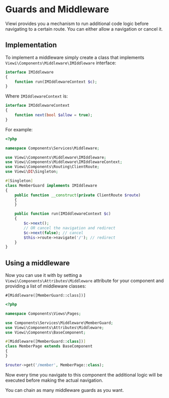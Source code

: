 # Guards and Middleware

Viewi provides you a mechanism to run additional code logic before navigating to a certain route. You can either allow a navigation or cancel it.

## Implementation

To implement a middleware simply create a class that implements `Viewi\Components\Middleware\IMIddleware` interface:

```php
interface IMIddleware
{
    function run(IMIddlewareContext $c);
}
```

Where `IMIddlewareContext` is:

```php
interface IMIddlewareContext
{
    function next(bool $allow = true);
}
```

For example:

```php
<?php

namespace Components\Services\Middleware;

use Viewi\Components\Middleware\IMIddleware;
use Viewi\Components\Middleware\IMIddlewareContext;
use Viewi\Components\Routing\ClientRoute;
use Viewi\DI\Singleton;

#[Singleton]
class MemberGuard implements IMIddleware
{
    public function __construct(private ClientRoute $route)
    {
    }

    public function run(IMIddlewareContext $c)
    {
        $c->next();
        // OR cancel the navigation and redirect
        $c->next(false); // cancel
        $this->route->navigate('/'); // redirect
    }
}
```

## Using a middleware

Now you can use it with by setting a `Viewi\Components\Attributes\Middleware` attribute for your component and providing a list of middleware classes:

`#[Middleware([MemberGuard::class])]`

```php
<?php

namespace Components\Views\Pages;

use Components\Services\Middleware\MemberGuard;
use Viewi\Components\Attributes\Middleware;
use Viewi\Components\BaseComponent;

#[Middleware([MemberGuard::class])]
class MemberPage extends BaseComponent
{
}
```

```php
$router->get('/member', MemberPage::class);
```

Now every time you navigate to this component the additional logic will be executed before making the actual navigation.

You can chain as many middleware guards as you want.